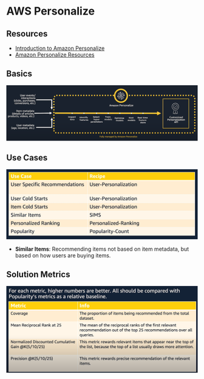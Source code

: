 # AWS Personalize

Resources
---

- [Introduction to Amazon Personalize][1]
- [Amazon Personalize Resources][2]

<!-- Links -->
[1]: https://www.youtube.com/watch?v=3gJmhoLaLIo
[2]: https://aws.amazon.com/personalize/resources/

Basics
---

![](assets/aws-personalize-basics.png)

Use Cases
---

![](assets/aws-personalize-use-cases.png)

- **Similar Items**: Recommending items not based on item metadata, but based on how users are buying items.

Solution Metrics
---

![](assets/aws-personalize-solution-metrics.png)